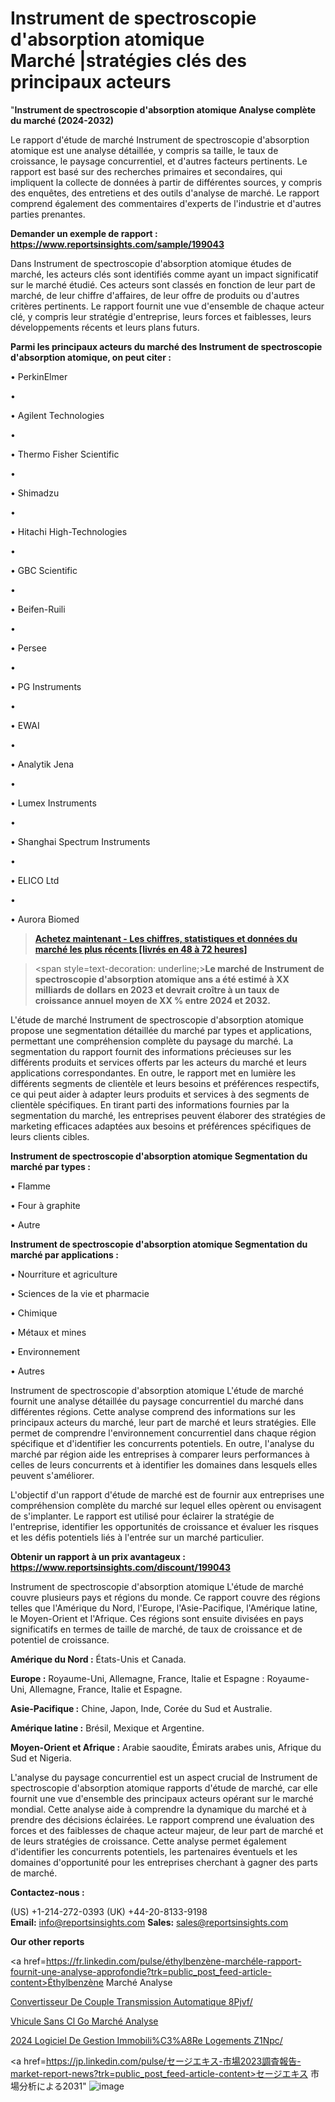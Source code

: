 # Instrument de spectroscopie d'absorption atomique Marché |stratégies clés des principaux acteurs

"<strong>Instrument de spectroscopie d'absorption atomique Analyse complète du marché (2024-2032)</strong>

Le rapport d'étude de marché Instrument de spectroscopie d'absorption atomique est une analyse détaillée, y compris sa taille, le taux de croissance, le paysage concurrentiel, et d'autres facteurs pertinents. Le rapport est basé sur des recherches primaires et secondaires, qui impliquent la collecte de données à partir de différentes sources, y compris des enquêtes, des entretiens et des outils d'analyse de marché. Le rapport comprend également des commentaires d'experts de l'industrie et d'autres parties prenantes.

<strong>Demander un exemple de rapport : </strong><strong><a href=https://www.reportsinsights.com/sample/199043>https://www.reportsinsights.com/sample/199043</a></strong>

Dans Instrument de spectroscopie d'absorption atomique études de marché, les acteurs clés sont identifiés comme ayant un impact significatif sur le marché étudié. Ces acteurs sont classés en fonction de leur part de marché, de leur chiffre d'affaires, de leur offre de produits ou d'autres critères pertinents. Le rapport fournit une vue d'ensemble de chaque acteur clé, y compris leur stratégie d'entreprise, leurs forces et faiblesses, leurs développements récents et leurs plans futurs.

<strong>Parmi les principaux acteurs du marché des Instrument de spectroscopie d'absorption atomique, on peut citer :</strong>

• PerkinElmer

• 

• Agilent Technologies

• 

• Thermo Fisher Scientific

• 

• Shimadzu

• 

• Hitachi High-Technologies

• 

• GBC Scientific

• 

• Beifen-Ruili

• 

• Persee

• 

• PG Instruments

• 

• EWAI

• 

• Analytik Jena

• 

• Lumex Instruments

• 

• Shanghai Spectrum Instruments

• 

• ELICO Ltd

• 

• Aurora Biomed

<blockquote><a href=https://reportsinsights.com/buynow/199043><span style=text-decoration: underline;><strong>Achetez maintenant - Les chiffres, statistiques et données du marché les plus récents [livrés en 48 à 72 heures]</strong></span></a></blockquote>
<blockquote>
<div class=group w-full text-gray-800 dark:text-gray-100 border-b border-black/10 dark:border-gray-900/50 bg-gray-50 dark:bg-[#444654]>
<div class=flex p-4 gap-4 text-base md:gap-6 md:max-w-2xl lg:max-w-xl xl:max-w-3xl md:py-6 lg:px-0 m-auto>
<div class=relative flex flex-col w-[calc(100%-50px)] gap-1 md:gap-3 lg:w-[calc(100%-115px)]>
<div class=flex flex-grow flex-col gap-3>
<div class=min-h-[20px] flex flex-col items-start gap-4 whitespace-pre-wrap break-words>
<div class=result-streaming markdown prose w-full break-words dark:prose-invert light>

<span style=text-decoration: underline;><strong>Le marché de Instrument de spectroscopie d'absorption atomique ans a été estimé à XX milliards de dollars en 2023 et devrait croître à un taux de croissance annuel moyen de XX % entre 2024 et 2032.</strong></span>

</div>
</div>
</div>
</div>
</div>
</div></blockquote>
L'étude de marché Instrument de spectroscopie d'absorption atomique propose une segmentation détaillée du marché par types et applications, permettant une compréhension complète du paysage du marché. La segmentation du rapport fournit des informations précieuses sur les différents produits et services offerts par les acteurs du marché et leurs applications correspondantes. En outre, le rapport met en lumière les différents segments de clientèle et leurs besoins et préférences respectifs, ce qui peut aider à adapter leurs produits et services à des segments de clientèle spécifiques. En tirant parti des informations fournies par la segmentation du marché, les entreprises peuvent élaborer des stratégies de marketing efficaces adaptées aux besoins et préférences spécifiques de leurs clients cibles.

<strong>Instrument de spectroscopie d'absorption atomique Segmentation du marché par types :</strong>

• Flamme

• Four à graphite

• Autre

<strong>Instrument de spectroscopie d'absorption atomique Segmentation du marché par applications :</strong>

• Nourriture et agriculture

• Sciences de la vie et pharmacie

• Chimique

• Métaux et mines

• Environnement

• Autres

Instrument de spectroscopie d'absorption atomique L'étude de marché fournit une analyse détaillée du paysage concurrentiel du marché dans différentes régions. Cette analyse comprend des informations sur les principaux acteurs du marché, leur part de marché et leurs stratégies. Elle permet de comprendre l'environnement concurrentiel dans chaque région spécifique et d'identifier les concurrents potentiels. En outre, l'analyse du marché par région aide les entreprises à comparer leurs performances à celles de leurs concurrents et à identifier les domaines dans lesquels elles peuvent s'améliorer.

L'objectif d'un rapport d'étude de marché est de fournir aux entreprises une compréhension complète du marché sur lequel elles opèrent ou envisagent de s'implanter. Le rapport est utilisé pour éclairer la stratégie de l'entreprise, identifier les opportunités de croissance et évaluer les risques et les défis potentiels liés à l'entrée sur un marché particulier.

<strong>Obtenir un rapport à un prix avantageux : <a href=https://www.reportsinsights.com/discount/199043>https://www.reportsinsights.com/discount/199043</a></strong>

Instrument de spectroscopie d'absorption atomique L'étude de marché couvre plusieurs pays et régions du monde. Ce rapport couvre des régions telles que l'Amérique du Nord, l'Europe, l'Asie-Pacifique, l'Amérique latine, le Moyen-Orient et l'Afrique. Ces régions sont ensuite divisées en pays significatifs en termes de taille de marché, de taux de croissance et de potentiel de croissance.

<strong>Amérique du Nord :</strong> États-Unis et Canada.

<strong>Europe :</strong> Royaume-Uni, Allemagne, France, Italie et Espagne : Royaume-Uni, Allemagne, France, Italie et Espagne.

<strong>Asie-Pacifique :</strong> Chine, Japon, Inde, Corée du Sud et Australie.

<strong>Amérique latine :</strong> Brésil, Mexique et Argentine.

<strong>Moyen-Orient et Afrique :</strong> Arabie saoudite, Émirats arabes unis, Afrique du Sud et Nigeria.

L'analyse du paysage concurrentiel est un aspect crucial de Instrument de spectroscopie d'absorption atomique rapports d'étude de marché, car elle fournit une vue d'ensemble des principaux acteurs opérant sur le marché mondial. Cette analyse aide à comprendre la dynamique du marché et à prendre des décisions éclairées. Le rapport comprend une évaluation des forces et des faiblesses de chaque acteur majeur, de leur part de marché et de leurs stratégies de croissance. Cette analyse permet également d'identifier les concurrents potentiels, les partenaires éventuels et les domaines d'opportunité pour les entreprises cherchant à gagner des parts de marché.

<strong>Contactez-nous :</strong>

(US) +1-214-272-0393
(UK) +44-20-8133-9198
<strong>Email:</strong> <a>info@reportsinsights.com</a>
<strong>Sales:</strong> <a>sales@reportsinsights.com</a>

<strong>Our other reports</strong>

<a href=https://fr.linkedin.com/pulse/éthylbenzène-marchéle-rapport-fournit-une-analyse-approfondie?trk=public_post_feed-article-content>Éthylbenzène Marché Analyse</a>

<a href=https://www.linkedin.com/pulse/convertisseur-de-couple-transmission-automatique-8pjvf/>Convertisseur De Couple Transmission Automatique 8Pjvf/</a>

<a href=https://www.linkedin.com/pulse/v%C3%A9hicule-sans-cl%C3%A9-go-march%C3%A9-rapport-sur-sucmf/>Vhicule Sans Cl Go Marché Analyse</a>

<a href=https://www.linkedin.com/pulse/2024-logiciel-de-gestion-immobili%C3%A8re-logements-z1npc/>2024 Logiciel De Gestion Immobili%C3%A8Re Logements Z1Npc/</a>

<a href=https://jp.linkedin.com/pulse/セージエキス-市場2023調査報告-market-report-news?trk=public_post_feed-article-content>セージエキス 市場分析による2031</a>"
![image](https://github.com/daminid12/RImarketTech/assets/158430485/4af6506e-2122-4910-99d9-9c51ec89a7f1)

